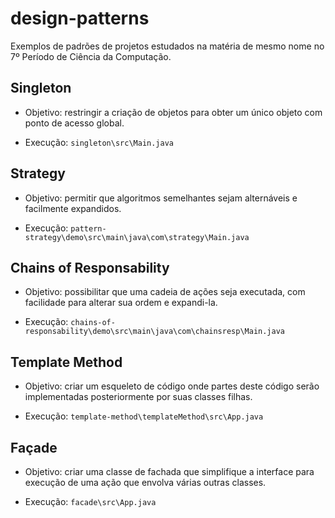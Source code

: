 # design-patterns

Exemplos de padrões de projetos estudados na matéria de mesmo nome no 7º Período de Ciência da Computação.

## Singleton

- Objetivo: restringir a criação de objetos para obter um único objeto com ponto de acesso global.

- Execução: ```singleton\src\Main.java```

## Strategy

- Objetivo: permitir que algoritmos semelhantes sejam alternáveis e facilmente expandidos.

- Execução: ```pattern-strategy\demo\src\main\java\com\strategy\Main.java```

## Chains of Responsability

- Objetivo: possibilitar que uma cadeia de ações seja executada, com facilidade para alterar sua ordem e expandi-la.

- Execução: ```chains-of-responsability\demo\src\main\java\com\chainsresp\Main.java```

## Template Method

- Objetivo: criar um esqueleto de código onde partes deste código serão implementadas posteriormente por suas classes filhas.

- Execução: ```template-method\templateMethod\src\App.java```

## Façade

- Objetivo: criar uma classe de fachada que simplifique a interface para execução de uma ação que envolva várias outras classes.

- Execução: ```facade\src\App.java```